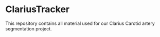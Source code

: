 # ClariusTracker

This repository contains all material used for our Clarius Carotid artery segmentation project.
